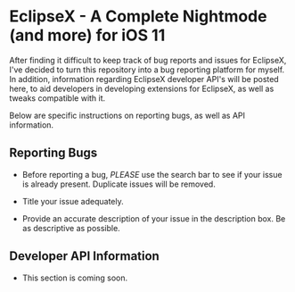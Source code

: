 # EclipseX - A Complete Nightmode (and more) for iOS 11
After finding it difficult to keep track of bug reports and issues for EclipseX, I've decided to turn this repository into a bug reporting platform for myself. In addition, information regarding EclipseX developer API's will be posted here, to aid developers in developing extensions for EclipseX, as well as tweaks compatible with it.

Below are specific instructions on reporting bugs, as well as API information.

## Reporting Bugs

* Before reporting a bug, *PLEASE* use the search bar to see if your issue is already present. Duplicate issues will be removed.

* Title your issue adequately. 

* Provide an accurate description of your issue in the description box. Be as descriptive as possible.

## Developer API Information

* This section is coming soon.
